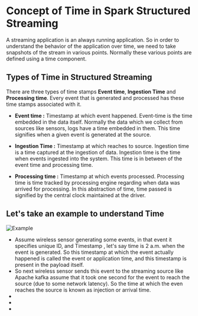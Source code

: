 
# Concept of Time in Spark Structured Streaming

A streaming application is an always running application. So in order to understand the behavior of the application over time, we need to take snapshots of the stream in various points. Normally these various points are defined using a time component.

## Types of Time in Structured Streaming
There are three types of time stamps **Event time**, **Ingestion Time** and **Processing time**. Every event that is generated and processed has these time stamps associated with it.

 - **Event time :**  Timestamp at which event happened. Event-time is the time embedded in the data itself. Normally the data which we collect from sources like sensors, logs have a time embedded in them. This time signifies when a given event is generated at the source.
   
 - **Ingestion Time :** Timestamp at which reaches to source. Ingestion time is a time captured at the ingestion of data. Ingestion time is the time when events ingested into the system. This time is in between of the event time and processing time.
 - **Processing time :** Timestamp at which events processed. Processing time is time tracked by processing engine regarding when data was arrived for processing. In this abstraction of time, time passed is signified by the central clock maintained at the driver.

## Let's take an example to understand Time
![Example](https://github.com/gurditsingh/blog/blob/gh-pages/_screenshots/Streaming.jpg?raw=true)

 - Assume wireless sensor generating some events, in that event it specifies unique ID, and Timestamp , let's say time is 2 a.m. when the event is generated. So this timestamp at which the event actually happened is called the event or application time, and this timestamp is present in the payload itself.
 - So next wireless sensor sends this event to the streaming source like Apache kafka assume that it took one second for the event to reach the source (due to some network latency). So the time at which the even reaches the source is known as injection or arrival time.
 - 
 - 
 - 

<!--stackedit_data:
eyJoaXN0b3J5IjpbLTU0NTIzNDA0LDg5MzE5MDgyOSwtMTk2ND
I1NzUxOSwtMTcyMDMzNDk1OSwtMTA1NjY3MjE5MiwxNDIwNzk4
NTYxLDg1NzM0NTM0MiwzOTkzODQzNiwxOTY2NDAyNzc2LDE4Nj
M4ODg5OTcsNzUyMjEwMzc1LC0yOTk2NjEyNjksLTE1MjIzNDEy
ODcsLTQ3NDQ2NzEyMSw4NTg2MjA0NjQsNzg3MTI3MjUxLC0xOD
Q3Njk2Mzc3LC0xNjkzMTM4MzUxLDE2NTYxMzI2MjgsMjQxNzM4
NDc3XX0=
-->